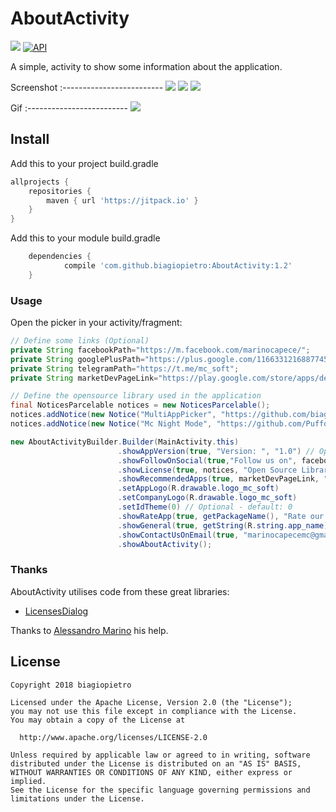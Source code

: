 # AboutActivity

[![](https://img.shields.io/badge/license-Apache%20License%202.0-blue.svg)](https://www.apache.org/licenses/LICENSE-2.0.html)
<a target="_blank" href="https://developer.android.com/reference/android/os/Build.VERSION_CODES.html#JELLY_BEAN"><img src="https://img.shields.io/badge/API-16%2B-blue.svg?style=flat" alt="API" /></a>

A simple, activity to show some information about the application.

Screenshot
:-------------------------
![](https://i.imgur.com/aZBAe3D.jpg?1) ![](https://i.imgur.com/Lst7WJZ.jpg?1) ![](https://i.imgur.com/EUEUhAf.jpg?1)

Gif
:-------------------------
![](https://i.imgur.com/o0QMYwO.gif)

## Install

Add this to your project build.gradle
``` gradle
allprojects {
    repositories {
        maven { url 'https://jitpack.io' }
    }
}
```

Add this to your module build.gradle

```gradle
    dependencies {
            compile 'com.github.biagiopietro:AboutActivity:1.2'
    }
```
### Usage

Open the picker in your activity/fragment:

```java
// Define some links (Optional)
private String facebookPath="https://m.facebook.com/marinocapece/";
private String googlePlusPath="https://plus.google.com/116633121688774552207";
private String telegramPath="https://t.me/mc_soft";
private String marketDevPageLink="https://play.google.com/store/apps/dev?id=8629062604716991650";

// Define the opensource library used in the application
final NoticesParcelable notices = new NoticesParcelable();
notices.addNotice(new Notice("MultiAppPicker", "https://github.com/biagiopietro/MultiAppPicker", "Copyright 2018 biagiopietro", new ApacheSoftwareLicense20()));
notices.addNotice(new Notice("Mc Night Mode", "https://github.com/PuffoCyano/mcnightmode", "Copyright 2018 Alessandro Marino", new ApacheSoftwareLicense20()));

new AboutActivityBuilder.Builder(MainActivity.this)
                        .showAppVersion(true, "Version: ", "1.0") // Optional
                        .showFollowOnSocial(true,"Follow us on", facebookPath, googlePlusPath, telegramPath) // Optional
                        .showLicense(true, notices, "Open Source Library","Open Source License", "Close") // Optional - default: false
                        .showRecommendedApps(true, marketDevPageLink, "Recommended by") // Optional - default: false
                        .setAppLogo(R.drawable.logo_mc_soft)
                        .setCompanyLogo(R.drawable.logo_mc_soft)
                        .setIdTheme(0) // Optional - default: 0
                        .showRateApp(true, getPackageName(), "Rate our app") // Optional - default: false
                        .showGeneral(true, getString(R.string.app_name), getPackageName(), "Developed by MC SOFT", "Thank you so much for downloading our application", "Share with") // Optional - default: false
                        .showContactUsOnEmail(true, "marinocapecemc@gmail.com", "For any information contact us", "Send a mail..")
                        .showAboutActivity();
```

### Thanks
AboutActivity utilises code from these great libraries:

- [LicensesDialog](https://github.com/PSDev/LicensesDialog)

Thanks to [Alessandro Marino](https://github.com/PuffoCyano) his help.


## License

```
Copyright 2018 biagiopietro

Licensed under the Apache License, Version 2.0 (the "License");
you may not use this file except in compliance with the License.
You may obtain a copy of the License at

  http://www.apache.org/licenses/LICENSE-2.0

Unless required by applicable law or agreed to in writing, software
distributed under the License is distributed on an "AS IS" BASIS,
WITHOUT WARRANTIES OR CONDITIONS OF ANY KIND, either express or implied.
See the License for the specific language governing permissions and
limitations under the License.
```
